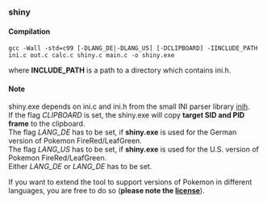 ### shiny

#### Compilation
```
gcc -Wall -std=c99 [-DLANG_DE|-DLANG_US] [-DCLIPBOARD] -IINCLUDE_PATH ini.c out.c calc.c shiny.c main.c -o shiny.exe
```  
where __INCLUDE_PATH__ is a path to a directory which contains ini.h.

#### Note
shiny.exe depends on ini.c and ini.h from the small INI parser library [inih](https://github.com/benhoyt/inih).  
If the flag _CLIPBOARD_ is set, the shiny.exe will copy **target SID and PID frame** to the clipboard.  
The flag _LANG_DE_ has to be set, if **shiny.exe** is used for the German version of Pokemon FireRed/LeafGreen.  
The flag _LANG_US_ has to be set, if **shiny.exe** is used for the U.S. version of Pokemon FireRed/LeafGreen.  
Either _LANG_DE_ or _LANG_DE_ has to be set.
  
If you want to extend the tool to support versions of Pokemon in different languages, you are free to do so (**please note the [license](./LICENSE.txt)**).